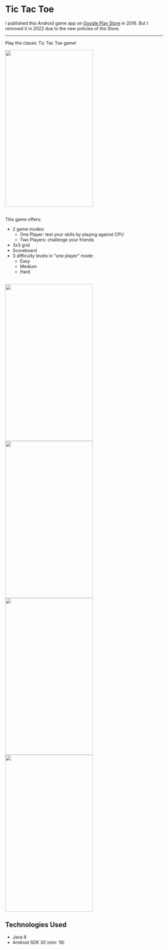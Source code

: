 # Tic Tac Toe

I published this Android game app on [Google Play Store](https://play.google.com/store/apps/details?id=br.com.aadmaquino.tictactoe) in 2016. But I removed it in 2022 due to the new policies of the Store.

---

Play the classic Tic Tac Toe game!

<img src="https://github.com/user-attachments/assets/ae8bb4bd-ca96-46fe-bd1d-5f6486fea0b5" width="280" height="500" />
<br><br>

This game offers:

* 2 game modes:
  * One Player: test your skills by playing against CPU
  * Two Players: challenge your friends
* 3x3 grid
* Scoreboard
* 3 difficulty levels in "one player" mode:
  * Easy
  * Medium
  * Hard

<br>
<img src="https://github.com/user-attachments/assets/bb972a97-0b90-493d-9afa-345622711699" width="280" height="500" />
<img src="https://github.com/user-attachments/assets/96b71be3-0be1-4d24-9435-1c3f213bf7da" width="280" height="500" />
<br>
<img src="https://github.com/user-attachments/assets/7b59c618-7e00-4689-99f1-2f7afb2412a5" width="280" height="500" />
<img src="https://github.com/user-attachments/assets/ff773a2e-aeb8-496a-89c0-df024e2ab4d6" width="280" height="500" />

## Technologies Used

* Java 8
* Android SDK 30 (min: 16)
